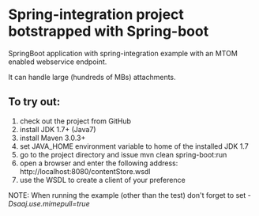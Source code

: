 Spring-integration project botstrapped with Spring-boot
=======================================================

SpringBoot application with spring-integration example with an MTOM enabled webservice endpoint.

It can handle large (hundreds of MBs) attachments.

To try out:
-----------

1. check out the project from GitHub
1. install JDK 1.7+ (Java7)
1. install Maven 3.0.3+
1. set JAVA_HOME environment variable to home of the installed JDK 1.7
1. go to the project directory and issue mvn clean spring-boot:run
1. open a browser and enter the following address: http://localhost:8080/contentStore.wsdl
1. use the WSDL to create a client of your preference

NOTE: When running the example (other than the test) don't forget to set *-Dsaaj.use.mimepull=true*

